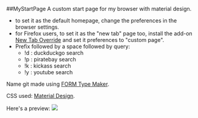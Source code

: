##MyStartPage
A custom start page for my browser with material design.

* to set it as the default homepage, change the preferences in the browser settings.
* for Firefox users, to set it as the "new tab" page too, install the add-on [New Tab Override](https://addons.mozilla.org/en-US/firefox/addon/new-tab-override/) and set it preferences to "custom page".
* Prefix followed by a space followed by query: 
	* !d : duckduckgo search 
	* !p : piratebay search
	* !k : kickass search
	* !y : youtube search

Name git made using [FORM Type Maker](https://formtypemaker.appspot.com/).

CSS used: [Material Design](http://fezvrasta.github.io/bootstrap-material-design/bootstrap-elements.html).

Here's a preview:
![](http://i.imgur.com/HRrmKaY.png)
